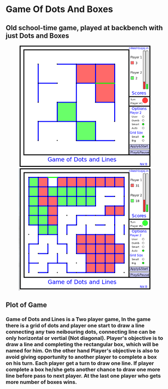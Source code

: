 # Game Of Dots And Boxes
## Old school-time game, played at backbench with just Dots and Boxes
<p align="center">
<img src="https://raw.githubusercontent.com/Nikeshbajaj/GameOfDotsAndBoxes/master/Screenshot1.png" width="420"/> <img src="https://raw.githubusercontent.com/Nikeshbajaj/GameOfDotsAndBoxes/master/Screenshot2.png" width="420"/>
</p>

## Plot of Game
### Game of Dots and Lines is a Two player game, In the game there is a grid of dots and player one start to draw a line connecting any two neibouring dots, connecting line can be only horizontal or vertial (Not diagonal). Player's objective is to draw a line and completing the rectangular box, which will be named for him. On the other hand Player's objective is also to avoid giving opportunity to another player to complete a box on his turn. Each player get a turn to draw one line. If player complete a box he/she gets another chance to draw one more line before pass to next player. At the last one player who gets more number of boxes wins.



